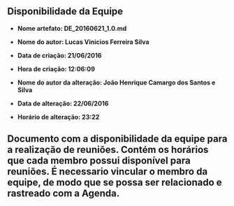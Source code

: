 ﻿Disponibilidade da Equipe
-----
* **Nome artefato: DE_20160621_1.0.md**
* **Nome do autor: Lucas Vinicios Ferreira Silva**
* **Data de criação: 21/06/2016**
* **Hora de criação: 12:06:09**


* **Nome do autor da alteração: João Henrique Camargo dos Santos e Silva**
* **Data de alteração: 22/06/2016**
* **Horário de alteração: 23:22**

Documento com a disponibilidade da equipe para a realização de reuniões. 
Contém os horários que cada membro possui disponível para reuniões. 
É necessario vincular o membro da equipe, de modo que se possa ser 
relacionado e rastreado com a Agenda.
---
